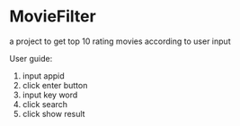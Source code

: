 # MovieFilter
a project to get top 10 rating movies according to user input

User guide:
1. input appid 
2. click enter button
3. input key word 
4. click search
5. click show result
